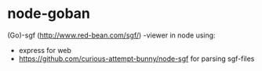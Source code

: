 node-goban
==========

(Go)-sgf (http://www.red-bean.com/sgf/) -viewer in node using:
 * express for web
 * https://github.com/curious-attempt-bunny/node-sgf for parsing sgf-files
